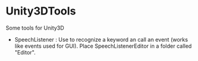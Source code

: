 # Unity3DTools
Some tools for Unity3D

- SpeechListener :
  Use to recognize a keyword an call an event (works like events used for GUI).
  Place SpeechListenerEditor in a folder called "Editor".
